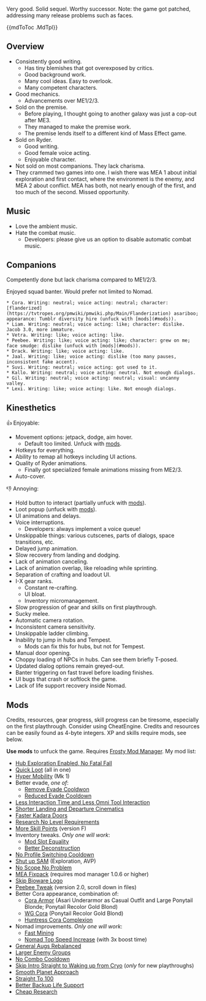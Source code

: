 Very good. Solid sequel. Worthy successor. Note: the game got patched, addressing many release problems such as faces.

{{mdToToc .MdTpl}}

## Overview

* Consistently good writing.
  * Has tiny blemishes that got overexposed by critics.
  * Good background work.
  * Many cool ideas. Easy to overlook.
  * Many competent characters.
* Good mechanics.
  * Advancements over ME1/2/3.
* Sold on the premise.
  * Before playing, I thought going to another galaxy was just a cop-out after ME3.
  * They managed to make the premise work.
  * The premise lends itself to a different kind of Mass Effect game.
* Sold on Ryder.
  * Good writing.
  * Good female voice acting.
  * Enjoyable character.
* Not sold on most companions. They lack charisma.
* They crammed two games into one. I wish there was MEA 1 about initial exploration and first contact, where the environment is the enemy, and MEA 2 about conflict. MEA has both, not nearly enough of the first, and too much of the second. Missed opportunity.

## Music

* Love the ambient music.
* Hate the combat music.
  * Developers: please give us an option to disable automatic combat music.

## Companions

Competently done but lack charisma compared to ME1/2/3.

Enjoyed squad banter. Would prefer not limited to Nomad.

```details"Subjective grades: click to expand"
* Cora. Writing: neutral; voice acting: neutral; character: [flanderized](https://tvtropes.org/pmwiki/pmwiki.php/Main/Flanderization) asariboo; appearance: Tumblr diversity hire (unfuck with [mods](#mods)).
* Liam. Writing: neutral; voice acting: like; character: dislike. Jacob 3.0, more immature.
* Vetra. Writing: like; voice acting: like.
* Peebee. Writing: like; voice acting: like; character: grew on me; face smudge: dislike (unfuck with [mods](#mods)).
* Drack. Writing: like; voice acting: like.
* Jaal. Writing: like; voice acting: dislike (too many pauses, inconsistent fake accent).
* Suvi. Writing: neutral; voice acting: got used to it.
* Kallo. Writing: neutral; voice acting: neutral. Not enough dialogs.
* Gil. Writing: neutral; voice acting: neutral; visual: uncanny valley.
* Lexi. Writing: like; voice acting: like. Not enough dialogs.
```

## Kinesthetics

👍 Enjoyable:

* Movement options: jetpack, dodge, aim hover.
  * Default too limited. Unfuck with [mods](#mods).
* Hotkeys for everything.
* Ability to remap all hotkeys including UI actions.
* Quality of Ryder animations.
  * Finally got specialized female animations missing from ME2/3.
* Auto-cover.

👎 Annoying:

* Hold button to interact (partially unfuck with [mods](#mods)).
* Loot popup (unfuck with [mods](#mods)).
* UI animations and delays.
* Voice interruptions.
  * Developers: always implement a voice queue!
* Unskippable things: various cutscenes, parts of dialogs, space transitions, etc.
* Delayed jump animation.
* Slow recovery from landing and dodging.
* Lack of animation canceling.
* Lack of animation overlap, like reloading while sprinting.
* Separation of crafting and loadout UI.
* I-X gear ranks.
  * Constant re-crafting.
  * UI bloat.
  * Inventory micromanagement.
* Slow progression of gear and skills on first playthrough.
* Sucky melee.
* Automatic camera rotation.
* Inconsistent camera sensitivity.
* Unskippable ladder climbing.
* Inability to jump in hubs and Tempest.
  * Mods can fix this for hubs, but not for Tempest.
* Manual door opening.
* Choppy loading of NPCs in hubs. Can see them briefly T-posed.
* Updated dialog options remain greyed-out.
* Banter triggering on fast travel before loading finishes.
* UI bugs that crash or softlock the game.
* Lack of life support recovery inside Nomad.

## Mods

Credits, resources, gear progress, skill progress can be tiresome, especially on the first playthrough. Consider using CheatEngine. Credits and resources can be easily found as 4-byte integers. XP and skills require mods, see below.

**Use mods** to unfuck the game. Requires [Frosty Mod Manager](https://frostytoolsuitedev.gitlab.io/downloads.html). My mod list:

* [Hub Exploration Enabled, No Fatal Fall](https://www.nexusmods.com/masseffectandromeda/mods/234)
* [Quick Loot](https://www.nexusmods.com/masseffectandromeda/mods/760) (all in one)
* [Hyper Mobility](https://www.nexusmods.com/masseffectandromeda/mods/203) (Mk 1)
* Better evade, _one of_:
  * [Remove Evade Cooldwon](https://www.nexusmods.com/masseffectandromeda/mods/110)
  * [Reduced Evade Cooldown](https://www.nexusmods.com/masseffectandromeda/mods/391)
* [Less Interaction Time and Less Omni Tool Interaction](https://www.nexusmods.com/masseffectandromeda/mods/940)
* [Shorter Landing and Departure Cinematics](https://www.nexusmods.com/masseffectandromeda/mods/467)
* [Faster Kadara Doors](https://www.nexusmods.com/masseffectandromeda/mods/471)
* [Research No Level Requirements](https://www.nexusmods.com/masseffectandromeda/mods/231)
* [More Skill Points](https://www.nexusmods.com/masseffectandromeda/mods/569) (version F)
* Inventory tweaks. _Only one will work_:
  * [Mod Slot Equality](https://www.nexusmods.com/masseffectandromeda/mods/366)
  * [Better Deconstruction](https://www.nexusmods.com/masseffectandromeda/mods/261)
* [No Profile Switching Cooldown](https://www.nexusmods.com/masseffectandromeda/mods/177)
* [Shut up SAM](https://www.nexusmods.com/masseffectandromeda/mods/111) (Exploration, AVP)
* [No Scope No Problem](https://www.nexusmods.com/masseffectandromeda/mods/402)
* [MEA Fixpack](https://www.nexusmods.com/masseffectandromeda/mods/541) (requires mod manager 1.0.6 or higher)
* [Skip Bioware Logo](https://www.nexusmods.com/masseffectandromeda/mods/439)
* [Peebee Tweak](https://www.nexusmods.com/masseffectandromeda/mods/291) (version 2.0, scroll down in files)
* Better Cora appearance, combination of:
  * [Cora Armor](https://www.nexusmods.com/masseffectandromeda/mods/399) (Asari Underarmor as Casual Outfit and Large Ponytail Blonde; Ponytail Recolor Gold Blond)
  * [WG Cora](https://www.nexusmods.com/masseffectandromeda/mods/755) (Ponytail Recolor Gold Blond)
  * [Huntress Cora Complexion](https://www.nexusmods.com/masseffectandromeda/mods/730)
* Nomad improvements. _Only one will work_:
  * [Fast Mining](https://www.nexusmods.com/masseffectandromeda/mods/761)
  * [Nomad Top Speed Increase](https://www.nexusmods.com/masseffectandromeda/mods/468) (with 3x boost time)
* [General Augs Rebalanced](https://www.nexusmods.com/masseffectandromeda/mods/242)
* [Larger Enemy Groups](https://www.nexusmods.com/masseffectandromeda/mods/880)
* [No Combo Cooldown](https://www.nexusmods.com/masseffectandromeda/mods/778)
* [Skip Intro Straight to Waking up from Cryo](https://www.nexusmods.com/masseffectandromeda/mods/855) (_only_ for new playthroughs)
* [Smooth Planet Approach](https://www.nexusmods.com/masseffectandromeda/mods/786)
* [Straight To 100](https://www.nexusmods.com/masseffectandromeda/mods/464)
* [Better Backup Life Support](https://www.nexusmods.com/masseffectandromeda/mods/508)
* [Cheap Research](https://www.nexusmods.com/masseffectandromeda/mods/257)
